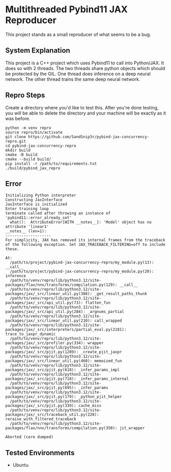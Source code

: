 # Multithreaded Pybind11 JAX Reproducer

This project stands as a small reproducer of what seems to be a bug.

## System Explanation

This project is a C++ project which uses Pybind11 to call into Python/JAX. It does so with 2 threads. The two threads share python objects which should be protected by the GIL. One thread does inference on a deep neural network. The other thread trains the same deep neural network.

## Repro Steps

Create a directory where you'd like to test this. After you're done testing, you will be able to delete the directory and your machine will be exactly as it was before.

```
python -m venv repro
source repro/bin/activate
git clone https://github.com/SandSnip3r/pybind-jax-concurrency-repro.git
cd pybind-jax-concurrency-repro
mkdir build
cmake -B build
cmake --build build/
pip install -r /path/to/requirements.txt
./build/pybind_jax_repro
```

## Error

```
Initializing Python interpreter
Constructing JaxInterface
JaxInterface is initialized
Enter training loop
terminate called after throwing an instance of 'pybind11::error_already_set'
  what():  AttributeError[WITH __notes__]: 'Model' object has no attribute 'linear1'
__notes__ (len=1):
--------------------
For simplicity, JAX has removed its internal frames from the traceback of the following exception. Set JAX_TRACEBACK_FILTERING=off to include these.

At:
  /path/to/project/pybind-jax-concurrency-repro/my_module.py(13): __call__
  /path/to/project/pybind-jax-concurrency-repro/my_module.py(20): inference
  /path/to/venv/repro/lib/python3.12/site-packages/flax/nnx/transforms/compilation.py(129): __call__
  /path/to/venv/repro/lib/python3.12/site-packages/jax/_src/linear_util.py(388): _get_result_paths_thunk
  /path/to/venv/repro/lib/python3.12/site-packages/jax/_src/api_util.py(73): flatten_fun
  /path/to/venv/repro/lib/python3.12/site-packages/jax/_src/api_util.py(284): _argnums_partial
  /path/to/venv/repro/lib/python3.12/site-packages/jax/_src/linear_util.py(210): call_wrapped
  /path/to/venv/repro/lib/python3.12/site-packages/jax/_src/interpreters/partial_eval.py(2181): trace_to_jaxpr_dynamic
  /path/to/venv/repro/lib/python3.12/site-packages/jax/_src/profiler.py(334): wrapper
  /path/to/venv/repro/lib/python3.12/site-packages/jax/_src/pjit.py(1289): _create_pjit_jaxpr
  /path/to/venv/repro/lib/python3.12/site-packages/jax/_src/linear_util.py(460): memoized_fun
  /path/to/venv/repro/lib/python3.12/site-packages/jax/_src/pjit.py(618): _infer_params_impl
  /path/to/venv/repro/lib/python3.12/site-packages/jax/_src/pjit.py(718): _infer_params_internal
  /path/to/venv/repro/lib/python3.12/site-packages/jax/_src/pjit.py(695): _infer_params
  /path/to/venv/repro/lib/python3.12/site-packages/jax/_src/pjit.py(179): _python_pjit_helper
  /path/to/venv/repro/lib/python3.12/site-packages/jax/_src/pjit.py(339): cache_miss
  /path/to/venv/repro/lib/python3.12/site-packages/jax/_src/traceback_util.py(228): reraise_with_filtered_traceback
  /path/to/venv/repro/lib/python3.12/site-packages/flax/nnx/transforms/compilation.py(350): jit_wrapper

Aborted (core dumped)
```

## Tested Environments

- Ubuntu